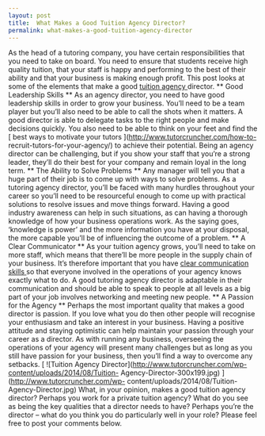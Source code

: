 ```yaml
---
layout: post
title:  What Makes a Good Tuition Agency Director?
permalink: what-makes-a-good-tuition-agency-director
---
```

As the head of a tutoring company, you have certain responsibilities that you
need to take on board. You need to ensure that students receive high quality
tuition, that your staff is happy and performing to the best of their ability
and that your business is making enough profit. This post looks at some of the
elements that make a good [ tuition agency
](http://www.tutorcruncher.com/blog/how-to-start-a-tutoring-business/)
director. ** Good Leadership Skills ** As an agency director, you need to have
good leadership skills in order to grow your business. You’ll need to be a
team player but you’ll also need to be able to call the shots when it matters.
A good director is able to delegate tasks to the right people and make
decisions quickly. You also need to be able to think on your feet and find the
[ best ways to motivate your tutors ](http://www.tutorcruncher.com/how-to-
recruit-tutors-for-your-agency/) to achieve their potential. Being an agency
director can be challenging, but if you show your staff that you’re a strong
leader, they’ll do their best for your company and remain loyal in the long
term. ** The Ability to Solve Problems ** Any manager will tell you that a
huge part of their job is to come up with ways to solve problems. As a
tutoring agency director, you’ll be faced with many hurdles throughout your
career so you’ll need to be resourceful enough to come up with practical
solutions to resolve issues and move things forward. Having a good industry
awareness can help in such situations, as can having a thorough knowledge of
how your business operations work. As the saying goes, ‘knowledge is power’
and the more information you have at your disposal, the more capable you’ll be
of influencing the outcome of a problem. ** A Clear Communicator ** As your
tuition agency grows, you’ll need to take on more staff, which means that
there’ll be more people in the supply chain of your business. It’s therefore
important that you have [ clear communication skills
](http://www.tutorcruncher.com/communication-is-key/) so that everyone
involved in the operations of your agency knows exactly what to do. A good
tutoring agency director is adaptable in their communication and should be
able to speak to people at all levels as a big part of your job involves
networking and meeting new people. ** A Passion for the Agency ** Perhaps the
most important quality that makes a good director is passion. If you love what
you do then other people will recognise your enthusiasm and take an interest
in your business. Having a positive attitude and staying optimistic can help
maintain your passion through your career as a director. As with running any
business, overseeing the operations of your agency will present many
challenges but as long as you still have passion for your business, then
you’ll find a way to overcome any setbacks. [ ![Tuition Agency
Director](http://www.tutorcruncher.com/wp-content/uploads/2014/08/Tuition-
Agency-Director-300x199.jpg) ](http://www.tutorcruncher.com/wp-
content/uploads/2014/08/Tuition-Agency-Director.jpg) What, in your opinion,
makes a good tuition agency director? Perhaps you work for a private tuition
agency? What do you see as being the key qualities that a director needs to
have? Perhaps you’re the director – what do you think you do particularly well
in your role? Please feel free to post your comments below.
